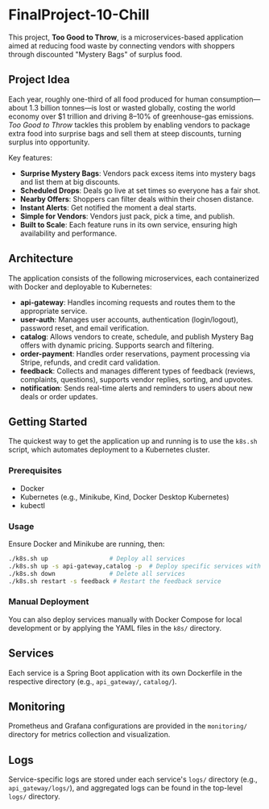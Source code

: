 # FinalProject-10-Chill

This project, **Too Good to Throw**, is a microservices-based application aimed at reducing food waste by connecting vendors with shoppers through discounted "Mystery Bags" of surplus food.

## Project Idea

Each year, roughly one-third of all food produced for human consumption—about 1.3 billion tonnes—is lost or wasted globally, costing the world economy over \$1 trillion and driving 8–10% of greenhouse-gas emissions. _Too Good to Throw_ tackles this problem by enabling vendors to package extra food into surprise bags and sell them at steep discounts, turning surplus into opportunity.

Key features:

- **Surprise Mystery Bags**: Vendors pack excess items into mystery bags and list them at big discounts.
- **Scheduled Drops**: Deals go live at set times so everyone has a fair shot.
- **Nearby Offers**: Shoppers can filter deals within their chosen distance.
- **Instant Alerts**: Get notified the moment a deal starts.
- **Simple for Vendors**: Vendors just pack, pick a time, and publish.
- **Built to Scale**: Each feature runs in its own service, ensuring high availability and performance.

## Architecture

The application consists of the following microservices, each containerized with Docker and deployable to Kubernetes:

- **api-gateway**: Handles incoming requests and routes them to the appropriate service.
- **user-auth**: Manages user accounts, authentication (login/logout), password reset, and email verification.
- **catalog**: Allows vendors to create, schedule, and publish Mystery Bag offers with dynamic pricing. Supports search and filtering.
- **order-payment**: Handles order reservations, payment processing via Stripe, refunds, and credit card validation.
- **feedback**: Collects and manages different types of feedback (reviews, complaints, questions), supports vendor replies, sorting, and upvotes.
- **notification**: Sends real-time alerts and reminders to users about new deals or order updates.

## Getting Started

The quickest way to get the application up and running is to use the `k8s.sh` script, which automates deployment to a Kubernetes cluster.

### Prerequisites

- Docker
- Kubernetes (e.g., Minikube, Kind, Docker Desktop Kubernetes)
- kubectl

### Usage

Ensure Docker and Minikube are running, then:

```bash
./k8s.sh up                 # Deploy all services
./k8s.sh up -s api-gateway,catalog -p  # Deploy specific services with port-forwarding
./k8s.sh down               # Delete all services
./k8s.sh restart -s feedback # Restart the feedback service
```

### Manual Deployment

You can also deploy services manually with Docker Compose for local development or by applying the YAML files in the `k8s/` directory.

## Services

Each service is a Spring Boot application with its own Dockerfile in the respective directory (e.g., `api_gateway/`, `catalog/`).

## Monitoring

Prometheus and Grafana configurations are provided in the `monitoring/` directory for metrics collection and visualization.

## Logs

Service-specific logs are stored under each service's `logs/` directory (e.g., `api_gateway/logs/`), and aggregated logs can be found in the top-level `logs/` directory.
